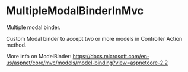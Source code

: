 # MultipleModalBinderInMvc
Multiple modal binder. 

Custom Modal binder to accept two or more models in Controller Action method. 

More info on ModelBinder: https://docs.microsoft.com/en-us/aspnet/core/mvc/models/model-binding?view=aspnetcore-2.2
